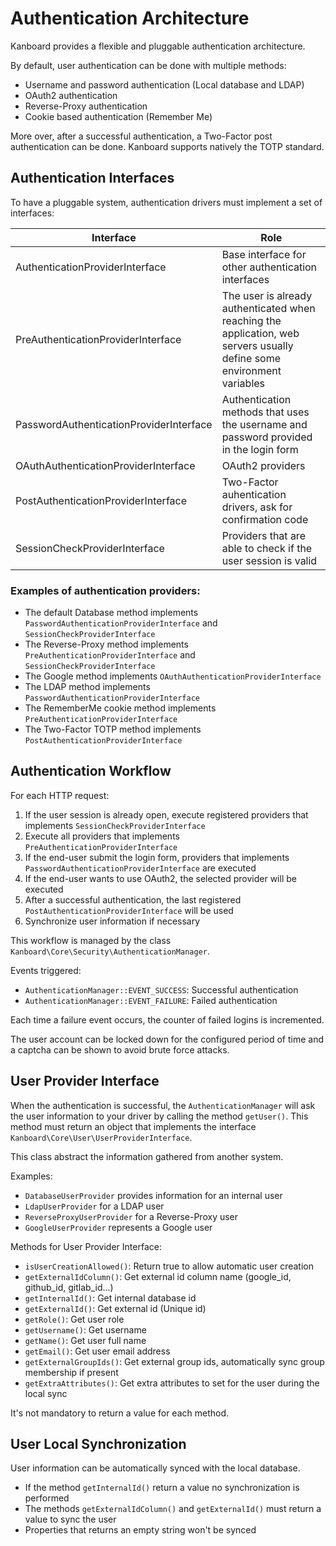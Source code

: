 Authentication Architecture
===========================

Kanboard provides a flexible and pluggable authentication architecture.

By default, user authentication can be done with multiple methods:

- Username and password authentication (Local database and LDAP)
- OAuth2 authentication
- Reverse-Proxy authentication
- Cookie based authentication (Remember Me)

More over, after a successful authentication, a Two-Factor post authentication can be done.
Kanboard supports natively the TOTP standard.

Authentication Interfaces
-------------------------

To have a pluggable system, authentication drivers must implement a set of interfaces:

| Interface                                | Role                                                             |
|------------------------------------------|------------------------------------------------------------------|
| AuthenticationProviderInterface          | Base interface for other authentication interfaces               |
| PreAuthenticationProviderInterface       | The user is already authenticated when reaching the application, web servers usually define some environment variables  |
| PasswordAuthenticationProviderInterface  | Authentication methods that uses the username and password provided in the login form  |
| OAuthAuthenticationProviderInterface     | OAuth2 providers   |
| PostAuthenticationProviderInterface      | Two-Factor auhentication drivers, ask for confirmation code        |
| SessionCheckProviderInterface            | Providers that are able to check if the user session is valid        |

### Examples of authentication providers:

- The default Database method implements `PasswordAuthenticationProviderInterface` and `SessionCheckProviderInterface`
- The Reverse-Proxy method implements `PreAuthenticationProviderInterface` and `SessionCheckProviderInterface`
- The Google method implements `OAuthAuthenticationProviderInterface`
- The LDAP method implements `PasswordAuthenticationProviderInterface`
- The RememberMe cookie method implements `PreAuthenticationProviderInterface`
- The Two-Factor TOTP method implements `PostAuthenticationProviderInterface`

Authentication Workflow
-----------------------

For each HTTP request:

1. If the user session is already open, execute registered providers that implements `SessionCheckProviderInterface`
2. Execute all providers that implements `PreAuthenticationProviderInterface`
3. If the end-user submit the login form, providers that implements `PasswordAuthenticationProviderInterface` are executed
4. If the end-user wants to use OAuth2, the selected provider will be executed
5. After a successful authentication, the last registered `PostAuthenticationProviderInterface` will be used
6. Synchronize user information if necessary

This workflow is managed by the class `Kanboard\Core\Security\AuthenticationManager`.

Events triggered:

- `AuthenticationManager::EVENT_SUCCESS`: Successful authentication
- `AuthenticationManager::EVENT_FAILURE`: Failed authentication

Each time a failure event occurs, the counter of failed logins is incremented.

The user account can be locked down for the configured period of time and a captcha can be shown to avoid brute force attacks.

User Provider Interface
-----------------------

When the authentication is successful, the `AuthenticationManager` will ask the user information to your driver by calling the method `getUser()`.
This method must return an object that implements the interface `Kanboard\Core\User\UserProviderInterface`.

This class abstract the information gathered from another system.

Examples:

- `DatabaseUserProvider` provides information for an internal user
- `LdapUserProvider` for a LDAP user
- `ReverseProxyUserProvider` for a Reverse-Proxy user
- `GoogleUserProvider` represents a Google user

Methods for User Provider Interface:

- `isUserCreationAllowed()`: Return true to allow automatic user creation
- `getExternalIdColumn()`: Get external id column name (google_id, github_id, gitlab_id...)
- `getInternalId()`: Get internal database id
- `getExternalId()`: Get external id (Unique id)
- `getRole()`: Get user role
- `getUsername()`: Get username
- `getName()`: Get user full name
- `getEmail()`: Get user email address
- `getExternalGroupIds()`: Get external group ids, automatically sync group membership if present
- `getExtraAttributes()`: Get extra attributes to set for the user during the local sync

It's not mandatory to return a value for each method.

User Local Synchronization
--------------------------

User information can be automatically synced with the local database.

- If the method `getInternalId()` return a value no synchronization is performed
- The methods `getExternalIdColumn()` and `getExternalId()` must return a value to sync the user
- Properties that returns an empty string won't be synced
